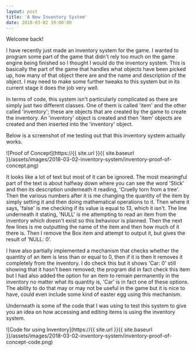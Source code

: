 ```yaml
---
layout: post
title: 'A New Inventory System'
date: 2018-03-02 19:00:00
---
```


Welcome back!

I have recently just made an inventory system for the game. I wanted to program some part of the game that didn't rely too much on the game engine being finished so I thought I would do the inventory system. This is basically the part of the game that handles what objects have been picked up, how many of that object there are and the name and description of the object. I may need to make some further tweaks to this system but in its current stage it does the job very well.

In terms of code, this system isn't particularly complicated as there are simply just two different classes. One of them is called 'item' and the other called 'inventory'; these are objects that are created by the game to create the inventory. An 'inventory' object is created and then 'item' objects are created and then inserted into the 'inventory' object.

Below is a screenshot of me testing out that this inventory system actually works.

![Proof of Concept](https://{{ site.url }}{{ site.baseurl }}/assets/images/2018-03-02-inventory-system/inventory-proof-of-concept.png)

It looks like a lot of text but most of it can be ignored. The most meaningful part of the text is about halfway down where you can see the word 'Stick' and then its description underneath it reading, 'Cruelly torn from a tree'. Then the various numbers after it is me changing the quantity of the item by simply setting it and then doing mathematical operations to it. Then where it says, 'false' is me checking if its value is equal to 13, which it isn't. The line underneath it stating, 'NULL' is me attempting to read an item from the inventory which doesn't exist so this behaviour is planned. Then the next few lines is me outputting the name of the item and then how much of it there is. Then I remove the Box item and attempt to output it, but gives the result of 'NULL: 0'.

I have also partially implemented a mechanism that checks whether the quantity of an item is less than or equal to 0, then if it is then it removes it completely from the inventory. I do check this but it shows 'Car: 0' still showing that it hasn't been removed; the program did in fact check this item but I had also added the option for an item to remain permanently in the inventory no matter what its quantity is, 'Car' is in fact one of these options. The ability to do that may or may not be useful in the game but it is nice to have, could even include some kind of easter egg using this mechanism.

Underneath is some of the code that I was using to test this system to give you an idea on how accessing and editing items is using the inventory system.

![Code for using Inventory](https://{{ site.url }}{{ site.baseurl }}/assets/images/2018-03-02-inventory-system/inventory-proof-of-concept-code.png)
